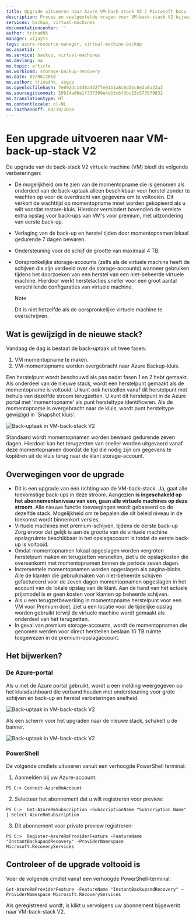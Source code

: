 ```yaml
---
title: Upgrade uitvoeren naar Azure VM-back-stack V2 | Microsoft Docs
description: Proces en veelgestelde vragen voor VM-back-stack V2 bijwerken
services: backup, virtual-machines
documentationcenter: ''
author: trinadhk
manager: vijayts
tags: azure-resource-manager, virtual-machine-backup
ms.assetid: ''
ms.service: backup, virtual-machines
ms.devlang: na
ms.topic: article
ms.workload: storage-backup-recovery
ms.date: 03/08/2018
ms.author: trinadhk, sogup
ms.openlocfilehash: 7e092dc1448a45277e01b1a8c6d2bc0e2a8a22a3
ms.sourcegitcommit: 59914a06e1f337399e4db3c6f3bc15c573079832
ms.translationtype: HT
ms.contentlocale: nl-NL
ms.lasthandoff: 04/19/2018
---
```

# <a name="upgrade-to-vm-backup-stack-v2"></a>Een upgrade uitvoeren naar VM-back-up-stack V2
De upgrade van de back-stack V2 virtuele machine (VM) biedt de volgende verbeteringen:
* De mogelijkheid om te zien van de momentopname die is genomen als onderdeel van de back-uptaak alleen beschikbaar voor herstel zonder te wachten op voor de overdracht van gegevens om te voltooien.
Dit verkort de wachttijd op momentopname moet worden gekopieerd als u wilt voordat restore-kluis. Hierdoor vermindert bovendien de vereiste extra opslag voor back-ups van VM's voor premium, met uitzondering van eerste back-up.  

* Verlaging van de back-up en herstel tijden door momentopnamen lokaal gedurende 7 dagen bewaren. 

* Ondersteuning voor de schijf de grootte van maximaal 4 TB.  

* Oorspronkelijke storage-accounts (zelfs als de virtuele machine heeft de schijven die zijn verdeeld over de storage-accounts) wanneer gebruiken tijdens het doorzoeken van een herstel van een niet-beheerde virtuele machine. Hierdoor werkt herstelacties sneller voor een groot aantal verschillende configuraties van virtuele machine. 
    > [!NOTE] 
    > Dit is niet hetzelfde als de oorspronkelijke virtuele machine te overschrijven. 
    > 
    >

## <a name="what-is-changing-in-the-new-stack"></a>Wat is gewijzigd in de nieuwe stack?
Vandaag de dag is bestaat de back-uptaak uit twee fasen:
1.  VM momentopname te maken. 
2.  VM-momentopname worden overgebracht naar Azure Backup-kluis. 

Een herstelpunt wordt beschouwd als pas nadat fasen 1 en 2 hebt gemaakt. Als onderdeel van de nieuwe stack, wordt een herstelpunt gemaakt als de momentopname is voltooid. U kunt ook herstellen vanaf dit herstelpunt met behulp van dezelfde stroom terugzetten. U kunt dit herstelpunt in de Azure portal met 'momentopname' als punt hersteltype identificeren. Als de momentopname is overgebracht naar de kluis, wordt punt hersteltype gewijzigd in 'Snapshot kluis'. 

![Back-uptaak in VM-back-stack V2](./media/backup-azure-vms/instant-rp-flow.jpg) 

Standaard wordt momentopnamen worden bewaard gedurende zeven dagen. Hierdoor kan het terugzetten van sneller worden uitgevoerd vanaf deze momentopnamen doordat de tijd die nodig zijn om gegevens te kopiëren uit de kluis terug naar de klant storage-account. 

## <a name="considerations-before-upgrade"></a>Overwegingen voor de upgrade
* Dit is een upgrade van één richting van de VM-back-stack. Ja, gaat alle toekomstige back-ups in deze stroom. Aangezien **is ingeschakeld op het abonnementsniveau van een, gaan alle virtuele machines op deze stroom**. Alle nieuwe functie toevoegingen wordt gebaseerd op de dezelfde stack. Mogelijkheid om te bepalen die dit beleid niveau in de toekomst wordt binnenkort versies. 
* Virtuele machines met premium-schijven, tijdens de eerste back-up Zorg ervoor dat gelijk is aan de grootte van de virtuele machine opslagruimte beschikbaar in het opslagaccount is totdat de eerste back-up is voltooid. 
* Omdat momentopnamen lokaal opgeslagen worden vergroten herstelpunt maken en terugzetten versnellen, ziet u de opslagkosten die overeenkomt met momentopnamen binnen de periode zeven dagen.
* Incrementele momentopnamen worden opgeslagen als pagina-blobs. Alle de klanten die gebruikmaken van niet-beheerde schijven gefactureerd voor de zeven dagen momentopnamen opgeslagen in het account van de lokale opslag van de klant. Aan de hand van het actuele prijsmodel is er geen kosten voor klanten op beheerde schijven.
* Als u een terugzetbewerking in momentopname herstelpunt voor een VM voor Premium doet, ziet u een locatie voor de tijdelijke opslag worden gebruikt terwijl de virtuele machine wordt gemaakt als onderdeel van het terugzetten. 
* In geval van premium storage-accounts, wordt de momentopnamen die genomen werden voor direct herstellen beslaan 10 TB ruimte toegewezen in de premium-opslagaccount.

## <a name="how-to-upgrade"></a>Het bijwerken?
### <a name="the-azure-portal"></a>De Azure-portal
Als u met de Azure portal gebruikt, wordt u een melding weergegeven op het kluisdashboard die verband houden met ondersteuning voor grote schijven en back-up en herstel verbeteringen snelheid.

![Back-uptaak in VM-back-stack V2](./media/backup-azure-vms/instant-rp-banner.png) 

Als een scherm voor het upgraden naar de nieuwe stack, schakelt u de banner. 

![Back-uptaak in VM-back-stack V2](./media/backup-azure-vms/instant-rp.png) 

### <a name="powershell"></a>PowerShell
De volgende cmdlets uitvoeren vanuit een verhoogde PowerShell terminal:
1.  Aanmelden bij uw Azure-account. 

```
PS C:> Connect-AzureRmAccount
```

2.  Selecteer het abonnement dat u wilt registreren voor preview:

```
PS C:>  Get-AzureRmSubscription –SubscriptionName "Subscription Name" | Select-AzureRmSubscription
```

3.  Dit abonnement voor private preview registreren:

```
PS C:>  Register-AzureRmProviderFeature -FeatureName "InstantBackupandRecovery" –ProviderNamespace Microsoft.RecoveryServices
```

## <a name="verify-whether-the-upgrade-is-complete"></a>Controleer of de upgrade voltooid is
Voer de volgende cmdlet vanaf een verhoogde PowerShell-terminal:

```
Get-AzureRmProviderFeature -FeatureName "InstantBackupandRecovery" –ProviderNamespace Microsoft.RecoveryServices
```

Als geregistreerd wordt, is klikt u vervolgens uw abonnement bijgewerkt naar VM-back-stack V2. 



